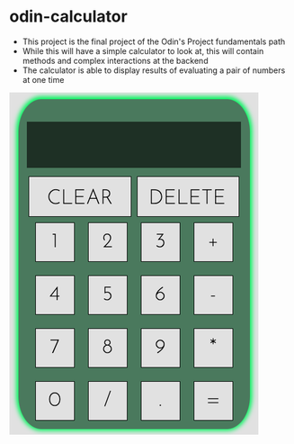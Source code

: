 # odin-calculator
- This project is the final project of the Odin's Project fundamentals path
- While this will have a simple calculator to look at, this will contain methods and
complex interactions at the backend
- The calculator is able to display results of evaluating a pair of numbers at one time

![alt text](https://github.com/tamermint/odin-calculator/blob/main/Calculator1.png?raw=true)



